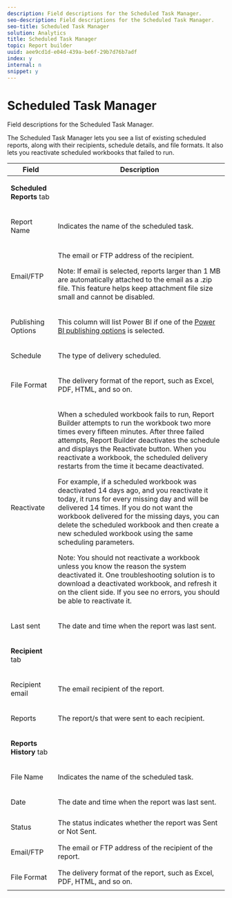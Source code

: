 ```yaml
---
description: Field descriptions for the Scheduled Task Manager.
seo-description: Field descriptions for the Scheduled Task Manager.
seo-title: Scheduled Task Manager
solution: Analytics
title: Scheduled Task Manager
topic: Report builder
uuid: aee9cd1d-e04d-439a-be6f-29b7d76b7adf
index: y
internal: n
snippet: y
---
```


# Scheduled Task Manager

Field descriptions for the Scheduled Task Manager.

<a id="section_69306B8D833F4DF7BBFA53753B0E6C31"></a>

The Scheduled Task Manager lets you see a list of existing scheduled reports, along with their recipients, schedule details, and file formats. It also lets you reactivate scheduled workbooks that failed to run. 

<table id="table_21B07A0B5F1D4435A4E882E45A7A6B6E"> 
 <thead> 
  <tr> 
   <th colname="col1" class="entry"> Field </th> 
   <th colname="col2" class="entry"> Description </th> 
  </tr> 
 </thead>
 <tbody> 
  <tr> 
   <td colname="col1"> <p><b>Scheduled Reports </b>tab </p> </td> 
   <td colname="col2"> </td> 
  </tr> 
  <tr> 
   <td colname="col1"> <p>Report Name </p> </td> 
   <td colname="col2"> <p>Indicates the name of the scheduled task. </p> </td> 
  </tr> 
  <tr> 
   <td colname="col1"> <p> Email/FTP </p> </td> 
   <td colname="col2"> <p>The email or FTP address of the recipient. </p> <p>Note:  If email is selected, reports larger than 1 MB are automatically attached to the email as a .zip file. This feature helps keep attachment file size small and cannot be disabled. </p> </td> 
  </tr> 
  <tr> 
   <td colname="col1"> <p>Publishing Options </p> </td> 
   <td colname="col2"> <p>This column will list Power BI if one of the <a href="../../analyze/report-builder/c-publish-power-bi/integration-power-bi.md#concept_0C4105AA10F9460A872C2489C9CD7945" format="dita" scope="local"> Power BI publishing options</a> is selected. </p> </td> 
  </tr> 
  <tr> 
   <td colname="col1"> <p>Schedule </p> </td> 
   <td colname="col2"> <p>The type of delivery scheduled. </p> </td> 
  </tr> 
  <tr> 
   <td colname="col1"> <p> File Format </p> </td> 
   <td colname="col2"> <p> The delivery format of the report, such as Excel, PDF, HTML, and so on. </p> </td> 
  </tr> 
  <tr> 
   <td colname="col1"> <p>Reactivate </p> </td> 
   <td colname="col2"> <p>When a scheduled workbook fails to run, Report Builder attempts to run the workbook two more times every fifteen minutes. After three failed attempts, Report Builder deactivates the schedule and displays the <span class="wintitle"> Reactivate</span> button. When you reactivate a workbook, the scheduled delivery restarts from the time it became deactivated. </p> <p>For example, if a scheduled workbook was deactivated 14 days ago, and you reactivate it today, it runs for every missing day and will be delivered 14 times. If you do not want the workbook delivered for the missing days, you can delete the scheduled workbook and then create a new scheduled workbook using the same scheduling parameters. </p> <p> <p>Note:  You should not reactivate a workbook unless you know the reason the system deactivated it. One troubleshooting solution is to download a deactivated workbook, and refresh it on the client side. If you see no errors, you should be able to reactivate it. </p> </p> </td> 
  </tr> 
  <tr> 
   <td colname="col1"> <p>Last sent </p> </td> 
   <td colname="col2"> <p>The date and time when the report was last sent. </p> </td> 
  </tr> 
  <tr> 
   <td colname="col1"> <p><b>Recipient </b>tab </p> </td> 
   <td colname="col2"> </td> 
  </tr> 
  <tr> 
   <td colname="col1"> <p>Recipient email </p> </td> 
   <td colname="col2"> The email recipient of the report. </td> 
  </tr> 
  <tr> 
   <td colname="col1"> <p>Reports </p> </td> 
   <td colname="col2"> The report/s that were sent to each recipient. </td> 
  </tr> 
  <tr> 
   <td colname="col1"> <p><b>Reports History</b> tab </p> </td> 
   <td colname="col2"> </td> 
  </tr> 
  <tr> 
   <td colname="col1"> <p>File Name </p> </td> 
   <td colname="col2"> Indicates the name of the scheduled task. </td> 
  </tr> 
  <tr> 
   <td colname="col1"> <p>Date </p> </td> 
   <td colname="col2"> The date and time when the report was last sent. </td> 
  </tr> 
  <tr> 
   <td colname="col1"> <p>Status </p> </td> 
   <td colname="col2"> The status indicates whether the report was Sent or Not Sent. </td> 
  </tr> 
  <tr> 
   <td colname="col1"> <p>Email/FTP </p> </td> 
   <td colname="col2"> The email or FTP address of the recipient of the report. </td> 
  </tr> 
  <tr> 
   <td colname="col1"> <p>File Format </p> </td> 
   <td colname="col2"> The delivery format of the report, such as Excel, PDF, HTML, and so on. </td> 
  </tr> 
 </tbody> 
</table>

